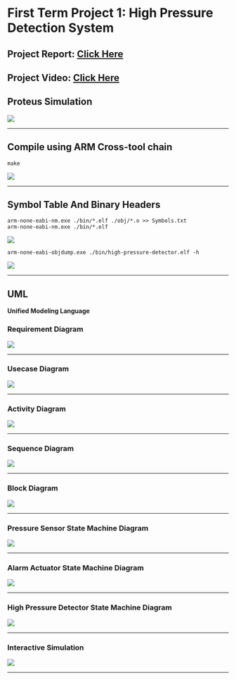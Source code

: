 # **First Term Project 1: High Pressure Detection System**
## **Project Report**: [**Click Here**](https://drive.google.com/drive/folders/1JGhN-RgvbcJBY-D6e57OH7A0ZVvnv5O5?usp=sharing)

## **Project Video**: [**Click Here**](https://youtu.be/nzHynFw-XT4) 

## **Proteus Simulation**
<img src="/04_First_Term_Projects/01_High_Pressure_Detection/img/Video.gif" >

---

## **Compile using ARM Cross-tool chain**

```
make
```
<img src="/04_First_Term_Projects/01_High_Pressure_Detection/img/Build.gif" >

---
## **Symbol Table And Binary Headers**

```
arm-none-eabi-nm.exe ./bin/*.elf ./obj/*.o >> Symbols.txt
arm-none-eabi-nm.exe ./bin/*.elf
```
<img src="/04_First_Term_Projects/01_High_Pressure_Detection/img/Symbol.jpg" >

```
arm-none-eabi-objdump.exe ./bin/high-pressure-detector.elf -h
```
<img src="/04_First_Term_Projects/01_High_Pressure_Detection/img/objDump.jpg" >

---

## **UML**
**Unified Modeling Language**

### Requirement Diagram
<img src="/04_First_Term_Projects/01_High_Pressure_Detection/img/UML/ReqDiagram.png" >

---
### Usecase Diagram
<img src="/04_First_Term_Projects/01_High_Pressure_Detection/img/UML/UseCase.png" >

---
### Activity Diagram
<img src="/04_First_Term_Projects/01_High_Pressure_Detection/img/UML/ActivityDiag.png" >

---
### Sequence Diagram
<img src="/04_First_Term_Projects/01_High_Pressure_Detection/img/UML/SequenceDiag.png" >

---
### Block Diagram
<img src="/04_First_Term_Projects/01_High_Pressure_Detection/img/UML/BlockDiagram.png" >

---
### Pressure Sensor State Machine Diagram
<img src="/04_First_Term_Projects/01_High_Pressure_Detection/img/UML/PS_States.png" >

---
### Alarm Actuator State Machine Diagram
<img src="/04_First_Term_Projects/01_High_Pressure_Detection/img/UML/AA_States.png" >

---
### High Pressure Detector State Machine Diagram
<img src="/04_First_Term_Projects/01_High_Pressure_Detection/img/UML/HPD_States.png" >

---
### Interactive Simulation
<img src="/04_First_Term_Projects/01_High_Pressure_Detection/img/UML/Interactive_Simulation.png" >

---